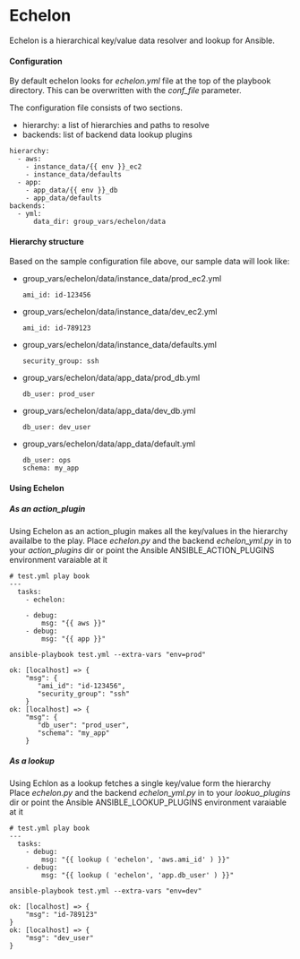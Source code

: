 # Echelon
Echelon is a hierarchical key/value data resolver and lookup for Ansible.

#### Configuration
By default echelon looks for _echelon.yml_ file at the top of the playbook directory. This can be overwritten with the _conf_file_ parameter.

The configuration file consists of two sections.
* hierarchy: a list of hierarchies and paths to resolve
* backends: list of backend data lookup plugins

```
hierarchy:
  - aws:
    - instance_data/{{ env }}_ec2
    - instance_data/defaults
  - app:
    - app_data/{{ env }}_db
    - app_data/defaults
backends:
  - yml:
      data_dir: group_vars/echelon/data
```

#### Hierarchy structure
Based on the sample configuration file above, our sample data will look like:
* group_vars/echelon/data/instance_data/prod_ec2.yml
   ``` 
   ami_id: id-123456
    ```
* group_vars/echelon/data/instance_data/dev_ec2.yml
   ``` 
   ami_id: id-789123
    ```
* group_vars/echelon/data/instance_data/defaults.yml
   ``` 
   security_group: ssh
    ```
* group_vars/echelon/data/app_data/prod_db.yml
   ``` 
   db_user: prod_user
    ```
* group_vars/echelon/data/app_data/dev_db.yml
   ``` 
   db_user: dev_user
    ```
* group_vars/echelon/data/app_data/default.yml
   ``` 
   db_user: ops
   schema: my_app
    ```

#### Using Echelon
##### As an action_plugin
Using Echelon as an action_plugin makes all the key/values in the hierarchy availalbe to the play.
Place _echelon.py_ and the backend _echelon_yml.py_ in to your _action_plugins_ dir or point the Ansible ANSIBLE_ACTION_PLUGINS environment varaiable at it
```
# test.yml play book
---
  tasks:
    - echelon:
    
    - debug:
        msg: "{{ aws }}"
    - debug:
        msg: "{{ app }}"
```

```
ansible-playbook test.yml --extra-vars "env=prod"
```
```
ok: [localhost] => {
    "msg": {
       "ami_id": "id-123456",
       "security_group": "ssh"
    }
ok: [localhost] => {
    "msg": {
       "db_user": "prod_user",
       "schema": "my_app"
    }
```

##### As a lookup
Using Echlon as a lookup fetches a single key/value form the hierarchy
Place _echelon.py_ and the backend _echelon_yml.py_ in to your _lookuo_plugins_ dir or point the Ansible ANSIBLE_LOOKUP_PLUGINS environment varaiable at it
```
# test.yml play book
---
  tasks:
    - debug:
        msg: "{{ lookup ( 'echelon', 'aws.ami_id' ) }}"
    - debug:
        msg: "{{ lookup ( 'echelon', 'app.db_user' ) }}"
```
```
ansible-playbook test.yml --extra-vars "env=dev"
```
```
ok: [localhost] => {
    "msg": "id-789123"
}
ok: [localhost] => {
    "msg": "dev_user"
}
```
